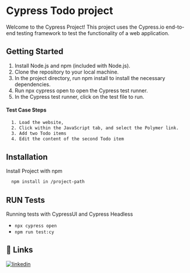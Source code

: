# Cypress Todo project

Welcome to the Cypress Project! This project uses the Cypress.io end-to-end testing framework to test the functionality of a web application.

## Getting Started
1. Install Node.js and npm (included with Node.js).
2. Clone the repository to your local machine.
3. In the project directory, run npm install to install the necessary dependencies.
4. Run npx cypress open to open the Cypress test runner.
5. In the Cypress test runner, click on the test file to run.

#### Test Case Steps
```bash
  1. Load the website, 
  2. Click within the JavaScript tab, and select the Polymer link.
  3. Add two Todo items
  4. Edit the content of the second Todo item
```

## Installation

Install Project with npm

```bash
  npm install in /project-path
```

## RUN Tests
Running tests with CypressUI and Cypress Headless

* `npx cypress open`  
* `npm run test:cy`   

## 🔗 Links

[![linkedin](https://img.shields.io/badge/linkedin-0A66C2?style=for-the-badge&logo=linkedin&logoColor=white)](https://www.linkedin.com/in/cnrnyk/)